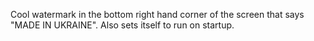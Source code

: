 Cool watermark in the bottom right hand corner of the screen that says "MADE IN UKRAINE". Also sets itself to run on startup.
